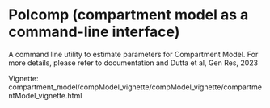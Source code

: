# Polcomp (compartment model as a command-line interface)

A command line utility to estimate parameters for Compartment Model. For more details, please refer to documentation and Dutta et al, Gen Res, 2023

Vignette: compartment_model/compModel_vignette/compModel_vignette/compartmentModel_vignette.html

